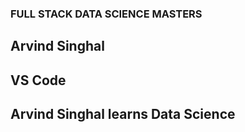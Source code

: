 ### FULL STACK DATA SCIENCE MASTERS

## Arvind Singhal

## VS Code

## Arvind Singhal learns Data Science
